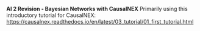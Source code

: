 **AI 2 Revision - Bayesian Networks with CausalNEX**
Primarily using this introductory tutorial for CausalNEX: https://causalnex.readthedocs.io/en/latest/03_tutorial/01_first_tutorial.html 
